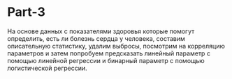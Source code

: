 # Part-3 
На основе данных с показателями здоровья  которые помогут определить, есть ли болезнь сердца у человека, составим описательную статистику, удалим выбросы, посмотрим на корреляцию параметров и затем попробуем предсказать линейный параметр с помощью линейной регрессии и бинарный параметр с помощью логистической регрессии.
